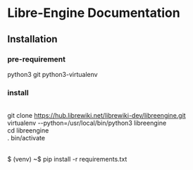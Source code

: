 # Libre-Engine Documentation

## Installation

### pre-requirement
python3
git
python3-virtualenv

### install
<br>git clone https://hub.librewiki.net/librewiki-dev/libreengine.git
<br>virtualenv --python=/usr/local/bin/python3 libreengine
<br>cd libreengine
<br>. bin/activate

<br>$ (venv) ~$ pip install -r requirements.txt
